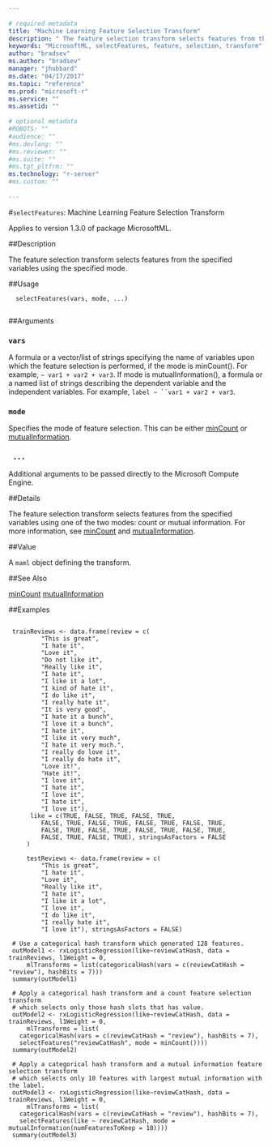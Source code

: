 ```yaml
--- 
 
# required metadata 
title: "Machine Learning Feature Selection Transform" 
description: " The feature selection transform selects features from the specified variables using the specified mode. " 
keywords: "MicrosoftML, selectFeatures, feature, selection, transform" 
author: "bradsev"
ms.author: "bradsev" 
manager: "jhubbard" 
ms.date: "04/17/2017" 
ms.topic: "reference" 
ms.prod: "microsoft-r" 
ms.service: "" 
ms.assetid: "" 
 
# optional metadata 
#ROBOTS: "" 
#audience: "" 
#ms.devlang: "" 
#ms.reviewer: "" 
#ms.suite: "" 
#ms.tgt_pltfrm: "" 
ms.technology: "r-server" 
#ms.custom: "" 
 
--- 
```

 
 
 
 
 #`selectFeatures`: Machine Learning Feature Selection Transform

 Applies to version 1.3.0 of package MicrosoftML.
 
 ##Description
 
The feature selection transform selects features from the specified
variables using the specified mode.
 
 
 ##Usage

```   
  selectFeatures(vars, mode, ...)
 
```
 
 ##Arguments

   
  
 ### `vars`
 A formula or a vector/list of strings specifying the name of variables upon which the feature selection is performed, if the mode is  minCount(). For example, `~ var1 + var2 + var3`. If mode is mutualInformation(), a formula or a named list of strings describing the dependent variable and the independent variables. For example, `label ~ ``var1 + var2 + var3`. 
  
  
  
 ### `mode`
 Specifies the mode of feature selection. This can be either  [minCount](mincount.md) or [mutualInformation](mutualinformation.md). 
  
  
  
 ### ` ...`
 Additional arguments to be passed directly to the Microsoft Compute Engine. 
  
 
 
 ##Details
 
The feature selection transform selects features from the specified
variables using one of the two modes: count or mutual information. For more
information, see [minCount](mincount.md) and [mutualInformation](mutualinformation.md).
 
 
 ##Value
 
A `maml` object defining the transform.
 
 ##See Also
 
[minCount](mincount.md) [mutualInformation](mutualinformation.md)
   
 ##Examples

 ```
   
  trainReviews <- data.frame(review = c( 
          "This is great",
          "I hate it",
          "Love it",
          "Do not like it",
          "Really like it",
          "I hate it",
          "I like it a lot",
          "I kind of hate it",
          "I do like it",
          "I really hate it",
          "It is very good",
          "I hate it a bunch",
          "I love it a bunch",
          "I hate it",
          "I like it very much",
          "I hate it very much.",
          "I really do love it",
          "I really do hate it",
          "Love it!",
          "Hate it!",
          "I love it",
          "I hate it",
          "I love it",
          "I hate it",
          "I love it"),
       like = c(TRUE, FALSE, TRUE, FALSE, TRUE,
          FALSE, TRUE, FALSE, TRUE, FALSE, TRUE, FALSE, TRUE,
          FALSE, TRUE, FALSE, TRUE, FALSE, TRUE, FALSE, TRUE, 
          FALSE, TRUE, FALSE, TRUE), stringsAsFactors = FALSE
      )
  
      testReviews <- data.frame(review = c(
          "This is great",
          "I hate it",
          "Love it",
          "Really like it",
          "I hate it",
          "I like it a lot",
          "I love it",
          "I do like it",
          "I really hate it",
          "I love it"), stringsAsFactors = FALSE)
  
  # Use a categorical hash transform which generated 128 features.
  outModel1 <- rxLogisticRegression(like~reviewCatHash, data = trainReviews, l1Weight = 0, 
      mlTransforms = list(categoricalHash(vars = c(reviewCatHash = "review"), hashBits = 7)))
  summary(outModel1)
  
  # Apply a categorical hash transform and a count feature selection transform
  # which selects only those hash slots that has value.
  outModel2 <- rxLogisticRegression(like~reviewCatHash, data = trainReviews, l1Weight = 0, 
      mlTransforms = list(
  	categoricalHash(vars = c(reviewCatHash = "review"), hashBits = 7), 
  	selectFeatures("reviewCatHash", mode = minCount())))
  summary(outModel2)
  
  # Apply a categorical hash transform and a mutual information feature selection transform
  # which selects only 10 features with largest mutual information with the label.
  outModel3 <- rxLogisticRegression(like~reviewCatHash, data = trainReviews, l1Weight = 0, 
      mlTransforms = list(
  	categoricalHash(vars = c(reviewCatHash = "review"), hashBits = 7), 
  	selectFeatures(like ~ reviewCatHash, mode = mutualInformation(numFeaturesToKeep = 10))))
  summary(outModel3)
 
```
 
 
 
 
